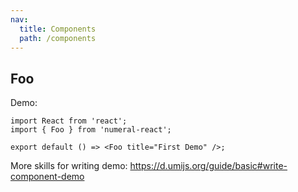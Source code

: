 ```yaml
---
nav:
  title: Components
  path: /components
---
```


## Foo

Demo:

```tsx
import React from 'react';
import { Foo } from 'numeral-react';

export default () => <Foo title="First Demo" />;
```

More skills for writing demo: https://d.umijs.org/guide/basic#write-component-demo

